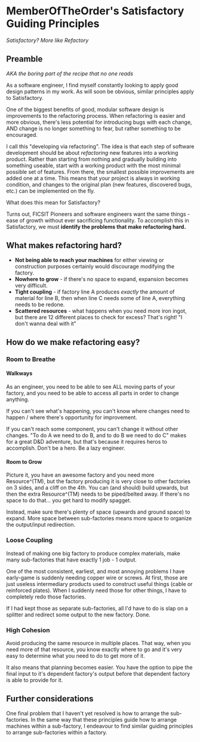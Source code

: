 # MemberOfTheOrder's Satisfactory Guiding Principles

_Satisfactory? More like Refactory_

## Preamble

_AKA the boring part of the recipe that no one reads_

As a software engineer, I find myself constantly looking to apply good design patterns in my work.
As will soon be obvious, similar principles apply to Satisfactory.

One of the biggest benefits of good, modular software design is improvements to the refactoring process.
When refactoring is easier and more obvious, there's less potential for introducing bugs with each change,
AND change is no longer something to fear, but rather something to be encouraged.

I call this "developing via refactoring". The idea is that each step of software development should be about
_refactoring_ new features into a working product.
Rather than starting from nothing and gradually building into something useable, start with a working product
with the most minimal possible set of features. From there, the smallest possible improvements are added one at a time.
This means that your project is always in working condition, and changes to the original plan (new features, discovered bugs, etc.)
can be implemented on the fly.

What does this mean for Satisfactory?

Turns out, FICSIT Pioneers and software engineers want the same things - ease of growth without ever sacrificing functionality.
To accomplish this in Satisfactory, we must **identify the problems that make refactoring hard.**

## What makes refactoring hard?

* **Not being able to reach your machines** for either viewing or construction purposes certainly would discourage modifying the factory.
* **Nowhere to grow** - if there's no space to expand, expansion becomes very difficult.
* **Tight coupling** - if factory line A produces _exactly_ the amount of material for line B, then when line C needs some of line A, everything needs to be redone.
* **Scattered resources** - what happens when you need more iron ingot, but there are 12 different places to check for excess? That's right! "I don't wanna deal with it"

## How do we make refactoring easy?

### Room to Breathe

#### Walkways

As an engineer, you need to be able to see ALL moving parts of your factory, and you need to be able to access all parts in order to change anything.

If you can't see what's happening, you can't know where changes need to happen / where there's opportunity for improvement.

If you can't reach some component, you can't change it without other changes.
"To do A we need to do B, and to do B we need to do C" makes for a great D&D adventure, but that's because it requires heros to accomplish.
Don't be a hero. Be a lazy engineer.

#### Room to Grow

Picture it, you have an awesome factory and you need more Resource^(TM), but the factory producing it is very close to other factories on 3 sides, and a cliff on the 4th.
You can (and should) build upwards, but then the extra Resource^(TM) needs to be piped/belted away. If there's no space to do that... you get hard to modify spagget.

Instead, make sure there's plenty of space (upwards and ground space) to expand. More space between sub-factories means more space to organize the output/input redirection.

### Loose Coupling

Instead of making one big factory to produce complex materials, make many sub-factories that have exactly 1 job - 1 output.

One of the most consistent, earliest, and most annoying problems I have early-game is suddenly needing copper wire or screws.
At first, those are just useless intermediary products used to construct useful things (cable or reinforced plates).
When I suddenly need those for other things, I have to completely redo those factories.

If I had kept those as separate sub-factories, all I'd have to do is slap on a splitter and redirect some output to the new factory. Done.

### High Cohesion

Avoid producing the same resource in multiple places.
That way, when you need more of that resource, you know exactly where to go and it's very easy to determine what you need to do to get more of it.

It also means that planning becomes easier. You have the option to pipe the final input to it's dependent factory's output before that dependent factory is able to provide for it.

## Further considerations

One final problem that I haven't yet resolved is how to arrange the sub-factories.
In the same way that these principles guide how to arrange machines within a sub-factory, I endeavour to find similar guiding principles to arrange sub-factories within a factory.
